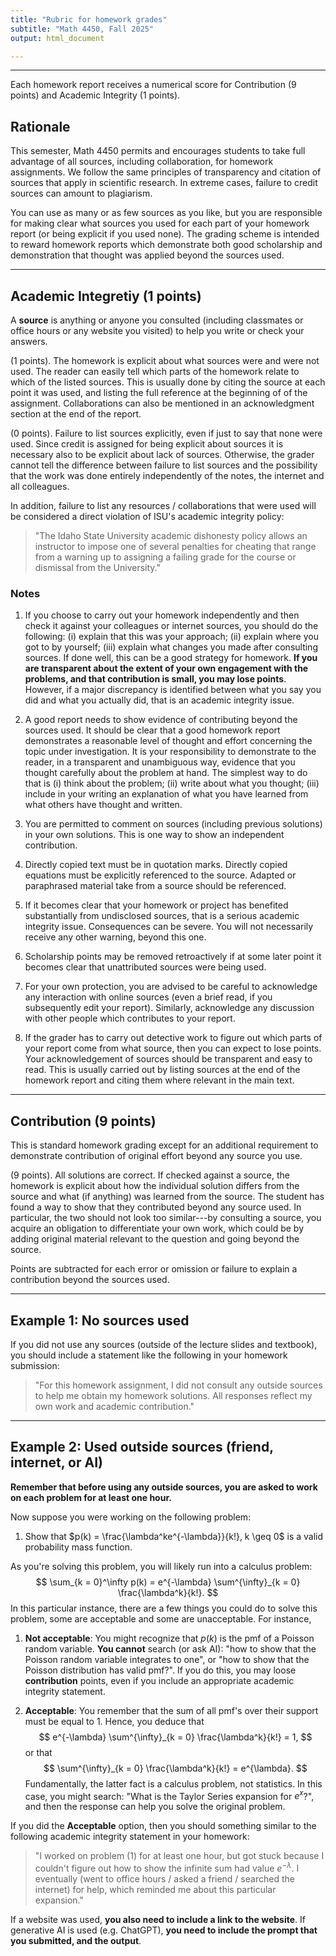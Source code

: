 ```yaml
---
title: "Rubric for homework grades"
subtitle: "Math 4450, Fall 2025"
output: html_document

---
```


-----------

Each homework report receives a numerical score for Contribution (9 points) and Academic Integrity (1 points).

## Rationale

This semester, Math 4450 permits and encourages students to take full advantage of all sources, including collaboration, for homework assignments. 
We follow the same principles of transparency and citation of sources that apply in scientific research. 
In extreme cases, failure to credit sources can amount to plagiarism. 

You can use as many or as few sources as you like, but you are responsible for making clear what sources you used for each part of your homework report (or being explicit if you used none).
The grading scheme is intended to reward homework reports which demonstrate both good scholarship and demonstration that thought was applied beyond the sources used.

------------

## Academic Integretiy (1 points)

A **source** is anything or anyone you consulted (including classmates or office hours or any website you visited) to help you write or check your answers.

(1 points). The homework is explicit about what sources were and were not used. The reader can easily tell which parts of the homework relate to which of the listed sources. This is usually done by citing the source at each point it was used, and listing the full reference at the beginning of of the assignment. Collaborations can also be mentioned in an acknowledgment section at the end of the report.

(0 points). Failure to list sources explicitly, even if just to say that none were used. Since credit is assigned for being explicit about sources it is necessary also to be explicit about lack of sources. Otherwise, the grader cannot tell the difference between failure to list sources and the possibility that the work was done entirely independently of the notes, the internet and all colleagues.

In addition, failure to list any resources / collaborations that were used will be considered a direct violation of ISU's academic integrity policy:

> "The Idaho State University academic dishonesty policy allows an instructor to impose one of several penalties for cheating that range from a warning up to assigning a failing grade for the course or dismissal from the University."

### Notes


1. If you choose to carry out your homework independently and then check it against your colleagues or internet sources, you should do the following: (i) explain that this was your approach; (ii) explain where you got to by yourself; (iii) explain what changes you made after consulting sources. If done well, this can be a good strategy for homework. **If you are transparent about the extent of your own engagement with the problems, and that contribution is small, you may lose points**. However, if a major discrepancy is identified between what you say you did and what you actually did, that is an academic integrity issue.

1. A good report needs to show evidence of contributing beyond the sources used.  It should be clear that a good homework report demonstrates a reasonable level of thought and effort concerning the topic under investigation. It is your responsibility to demonstrate to the reader, in a transparent and unambiguous way, evidence that you thought carefully about the problem at hand. The simplest way to do that is (i) think about the problem; (ii) write about what you thought; (iii) include in your writing an explanation of what you have learned from what others have thought and written.

1. You are permitted to comment on sources (including previous solutions) in your own solutions. This is one way to show an independent contribution.

1. Directly copied text must be in quotation marks. Directly copied equations must be explicitly referenced to the source. Adapted or paraphrased material take from a source should be referenced.

1. If it becomes clear that your homework or project has benefited substantially from undisclosed sources, that is a serious academic integrity issue. Consequences can be severe. You will not necessarily receive any other warning, beyond this one. 

1. Scholarship points may be removed retroactively if at some later point it becomes clear that unattributed sources were being used.

1. For your own protection, you are advised to be careful to acknowledge any interaction with online sources (even a brief read, if you subsequently edit your report). Similarly, acknowledge any discussion with other people which contributes to your report.

1. If the grader has to carry out detective work to figure out which parts of your report come from what source, then you can expect to lose points. Your acknowledgement of sources should be transparent and easy to read. This is usually carried out by listing sources at the end of the homework report and citing them where relevant in the main text.

-----------

## Contribution (9 points)

This is standard homework grading except for an additional requirement to demonstrate contribution of original effort beyond any source you use.

(9 points). All solutions are correct. If checked against a source, the homework is explicit about how the individual solution differs from the source and what (if anything) was learned from the source. The student has found a way to show that they contributed beyond any source used. In particular, the two should not look too similar---by consulting a source, you acquire an obligation to differentiate your own work, which could be by adding original material relevant to the question and going beyond the source.

Points are subtracted for each error or omission or failure to explain a contribution beyond the sources used. 

------------

## Example 1: No sources used

If you did not use any sources (outside of the lecture slides and textbook), you should include a statement like the following in your homework submission:

> "For this homework assignment, I did not consult any outside sources to help me obtain my homework solutions. All responses reflect my own work and academic contribution."

------------

## Example 2: Used outside sources (friend, internet, or AI)

**Remember that before using any outside sources, you are asked to work on each problem for at least one hour.**

Now suppose you were working on the following problem:

1. Show that $p(k) = \frac{\lambda^ke^{-\lambda}}{k!}, k \geq 0$ is a valid probability mass function.

As you're solving this problem, you will likely run into a calculus problem:
$$
\sum_{k = 0}^\infty p(k) = e^{-\lambda} \sum^{\infty}_{k = 0} \frac{\lambda^k}{k!}.
$$
In this particular instance, there are a few things you could do to solve this problem, some are acceptable and some are unacceptable.
For instance,

1. **Not acceptable**: You might recognize that $p(k)$ is the pmf of a Poisson random variable. **You cannot** search (or ask AI): "how to show that the Poisson random variable integrates to one", or "how to show that the Poisson distribution has valid pmf?". If you do this, you may loose **contribution** points, even if you include an appropriate academic integrity statement.

1. **Acceptable**: You remember that the sum of all pmf's over their support must be equal to $1$. Hence, you deduce that 
$$
e^{-\lambda} \sum^{\infty}_{k = 0} \frac{\lambda^k}{k!} = 1,
$$
or that 
$$
\sum^{\infty}_{k = 0} \frac{\lambda^k}{k!} = e^{\lambda}.
$$
Fundamentally, the latter fact is a calculus problem, not statistics. In this case, you might search: "What is the Taylor Series expansion for $e^x$?", and then the response can help you solve the original problem.

If you did the **Acceptable** option, then you should something similar to the following academic integrity statement in your homework: 

> "I worked on problem (1) for at least one hour, but got stuck because I couldn't figure out how to show the infinite sum had value $e^{-\lambda}$. I eventually (went to office hours / asked a friend / searched the internet) for help, which reminded me about this particular expansion."

If a website was used, **you also need to include a link to the website**. If generative AI is used (e.g. ChatGPT), **you need to include the prompt that you submitted, and the output**.
